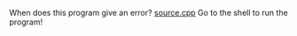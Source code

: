 When does this program give an error? [source.cpp](${source_cpp}) Go to the shell to run the program!
